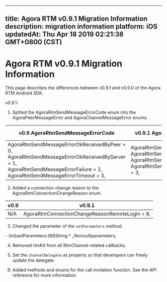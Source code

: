 
---
title: Agora RTM v0.9.1 Migration Information
description: migration information
platform: iOS
updatedAt: Thu Apr 18 2019 02:21:38 GMT+0800 (CST)
---
# Agora RTM v0.9.1 Migration Information
This page describes the differences between v0.9.1 and v0.9.0 of the Agora RTM Android SDK.

v0.9.1:

1. Splited the AgoraRtmSendMessageErrorCode enum into the AgoraPeerMessageError and AgoraChannelMessageError enums.

| v0.9 AgoraRtmSendMessageErrorCode                            | v0.9.1 AgoraRtmSendPeerMessageErrorCode                      |v0.9.1 AgoraRtmSendChannelMessageErrorCode    |
| ------------------------------------------------------------ | ------------------------------------------------------------ |-----------------------------------|
| AgoraRtmSendMessageErrorOkReceivedByPeer = 0, <br>AgoraRtmSendMessageErrorOkReceivedByServer = 1, <br>AgoraRtmSendMessageErrorFailure = 2, AgoraRtmSendMessageErrorTimeout = 3, | AgoraRtmSendPeerMessageErrorOk = 0, <br>AgoraRtmSendPeerMessageErrorFailure = 1, <br>AgoraRtmSendPeerMessageErrorTimeout = 2, <br>AgoraRtmSendPeerMessageErrorPeerUnreachable = 3, |AgoraRtmSendChannelMessageErrorOk = 0,<br>AgoraRtmSendChannelMessageErrorFailure = 1,<br>AgoraRtmSendChannelMessageErrorTimeout = 2,

2. Added a connection change reason to the AgoraRtmConnectionChangeReason enum. 

| v0.9                           |v0.9.1                |
|--------------------------------|----------------------|
|N/A                     |AgoraRtmConnectionChangeReasonRemoteLogin = 8,|

3. Changed the parameter of the `setParameters` method.

\- (int)setParameters:(NSString * _Nonnull)parameters;

4. Removed rtmKit from all RtmChannel-related callbacks. 

5. Set the `channelDelegate` as property so that developers can freely update the delegate. 

6. Added methods and enums for the call invitation function. See the API reference for more information.  

